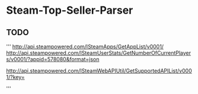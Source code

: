 # Steam-Top-Seller-Parser
## TODO
'''
http://api.steampowered.com/ISteamApps/GetAppList/v0001/
http://api.steampowered.com/ISteamUserStats/GetNumberOfCurrentPlayers/v0001/?appid=578080&format=json

http://api.steampowered.com/ISteamWebAPIUtil/GetSupportedAPIList/v0001/?key=

'''
